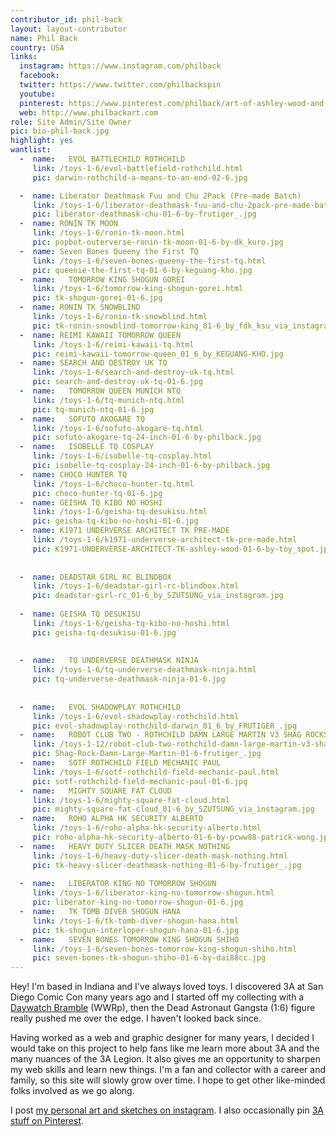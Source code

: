 ```yaml
---
contributor_id: phil-back
layout: layout-contributor
name: Phil Back
country: USA
links:
  instagram: https://www.instagram.com/philback
  facebook:
  twitter: https://www.twitter.com/philbackspin
  youtube:
  pinterest: https://www.pinterest.com/philback/art-of-ashley-wood-and-3a/
  web: http://www.philbackart.com
role: Site Admin/Site Owner
pic: bio-phil-back.jpg
highlight: yes
wantlist: 
  -  name:   EVOL BATTLECHILD ROTHCHILD
     link: /toys-1-6/evol-battlefield-rothchild.html
     pic: darwin-rothchild-a-means-to-an-end-02-6.jpg

  -  name: Liberator Deathmask Fuu and Chu 2Pack (Pre-made Batch)
     link: /toys-1-6/liberator-deathmask-fuu-and-chu-2pack-pre-made-batch.html
     pic: liberator-deathmask-chu-01-6-by-frutiger_.jpg
  -  name: RONIN TK MOON
     link: /toys-1-6/ronin-tk-moon.html
     pic: popbot-outerverse-ronin-tk-moon-01-6-by-dk_kuro.jpg
  -  name: Seven Bones Queeny the First TQ
     link: /toys-1-6/seven-bones-queeny-the-first-tq.html
     pic: queenie-the-first-tq-01-6-by-keguang-kho.jpg
  -  name:   TOMORROW KING SHOGUN GOREI
     link: /toys-1-6/tomorrow-king-shogun-gorei.html
     pic: tk-shogun-gorei-01-6.jpg     
  -  name: RONIN TK SNOWBLIND
     link: /toys-1-6/ronin-tk-snowblind.html
     pic: tk-ronin-snowblind-tomorrow-king_01-6_by_fdk_ksu_via_instagram.jpg
  -  name: REIMI KAWAII TOMORROW QUEEN
     link: /toys-1-6/reimi-kawaii-tq.html
     pic: reimi-kawaii-tomorrow-queen_01_6_by_KEGUANG-KHO.jpg
  -  name: SEARCH AND DESTROY UK TQ
     link: /toys-1-6/search-and-destroy-uk-tq.html
     pic: search-and-destroy-uk-tq-01-6.jpg
  -  name:   TOMORROW QUEEN MUNICH NTQ
     link: /toys-1-6/tq-munich-ntq.html
     pic: tq-munich-ntq-01-6.jpg
  -  name:   SOFUTO AKOGARE TQ
     link: /toys-1-6/sofuto-akogare-tq.html
     pic: sofuto-akogare-tq-24-inch-01-6-by-philback.jpg
  -  name:   ISOBELLE TQ COSPLAY
     link: /toys-1-6/isobelle-tq-cosplay.html
     pic: isobelle-tq-cosplay-24-inch-01-6-by-philback.jpg
  -  name: CHOCO HUNTER TQ
     link: /toys-1-6/choco-hunter-tq.html
     pic: choco-hunter-tq-01-6.jpg
  -  name: GEISHA TQ KIBO NO HOSHI
     link: /toys-1-6/geisha-tq-desukisu.html
     pic: geisha-tq-kibo-no-hoshi-01-6.jpg
  -  name: K1971 UNDERVERSE ARCHITECT TK PRE-MADE
     link: /toys-1-6/k1971-underverse-architect-tk-pre-made.html
     pic: K1971-UNDERVERSE-ARCHITECT-TK-ashley-wood-01-6-by-toy_spot.jpg
  
  
  -  name: DEADSTAR GIRL RC BLINDBOX
     link: /toys-1-6/deadstar-girl-rc-blindbox.html
     pic: deadstar-girl-rc_01-6_by_SZUTSUNG_via_instagram.jpg
  
  -  name: GEISHA TQ DESUKISU
     link: /toys-1-6/geisha-tq-kibo-no-hoshi.html
     pic: geisha-tq-desukisu-01-6.jpg
  
  
  -  name:   TQ UNDERVERSE DEATHMASK NINJA
     link: /toys-1-6/tq-underverse-deathmask-ninja.html
     pic: tq-underverse-deathmask-ninja-01-6.jpg
  
  
  -  name:   EVOL SHADOWPLAY ROTHCHILD
     link: /toys-1-6/evol-shadowplay-rothchild.html
     pic: evol-shadowplay-rothchild-darwin_01_6_by_FRUTIGER_.jpg
  -  name:   ROBOT CLUB TWO - ROTHCHILD DAMN LARGE MARTIN V3 SHAG ROCKS OUTPOST 2
     link: /toys-1-12/robot-club-two-rothchild-damn-large-martin-v3-shag-rocks-outpost-2.html
     pic: Shag-Rock-Damn-Large-Martin-01-6-frutiger_.jpg
  -  name:   SOTF ROTHCHILD FIELD MECHANIC PAUL
     link: /toys-1-6/sotf-rothchild-field-mechanic-paul.html
     pic: sotf-rothchild-field-mechanic-paul-01-6.jpg
  -  name:   MIGHTY SQUARE FAT CLOUD
     link: /toys-1-6/mighty-square-fat-cloud.html
     pic: mighty-square-fat-cloud_01-6_by_SZUTSUNG_via_instagram.jpg
  -  name:   ROHO ALPHA HK SECURITY ALBERTO
     link: /toys-1-6/roho-alpha-hk-security-alberto.html
     pic: roho-alpha-hk-security-alberto-01-6-by-pcww88-patrick-wong.jpg
  -  name:   HEAVY DUTY SLICER DEATH MASK NOTHING
     link: /toys-1-6/heavy-duty-slicer-death-mask-nothing.html
     pic: tk-heavy-slicer-deathmask-nothing-01-6-by-frutiger_.jpg
  
  -  name:   LIBERATOR KING NO TOMORROW SHOGUN
     link: /toys-1-6/liberator-king-no-tomorrow-shogun.html
     pic: liberator-king-no-tomorrow-shogun-01-6.jpg
  -  name:   TK TOMB DIVER SHOGUN HANA
     link: /toys-1-6/tk-tomb-diver-shogun-hana.html
     pic: tk-shogun-interloper-shogun-hana-01-6.jpg
  -  name:   SEVEN BONES TOMORROW KING SHOGUN SHIHO
     link: /toys-1-6/seven-bones-tomorrow-king-shogun-shiho.html
     pic: seven-bones-tk-shogun-shiho-01-6-by-dai88cc.jpg
---
```

Hey! I'm based in Indiana and I've always loved toys. I discovered 3A at San Diego Comic Con many years ago and I started off my collecting with a <a href="/toys-1-12/daywatch-heavy-bramble-idw/">Daywatch Bramble</a> (WWRp), then the Dead Astronaut Gangsta (1:6) figure really pushed me over the edge. I haven't looked back since. 

Having worked as a web and graphic designer for many years, I decided I would take on this project to help fans like me learn more about 3A and the many nuances of the 3A Legion. It also gives me an opportunity to sharpen my web skills and learn new things. I'm a fan and collector with a career and family, so this site will slowly grow over time. I hope to get other like-minded folks involved as we go along.


I post <a href="https://www.instagram.com/philback" target="_blank">my personal art and sketches on instagram</a>. I also occasionally pin <a href="https://www.pinterest.com/philback/art-of-ashley-wood-and-3a/" target="_blank">3A stuff on Pinterest</a>.